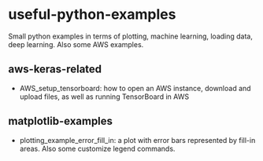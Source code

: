 # useful-python-examples
Small python examples in terms of plotting, machine learning, loading data, deep learning. Also some AWS examples.

## aws-keras-related 
- AWS_setup_tensorboard: how to open an AWS instance, download and upload files, as well as running TensorBoard in AWS

## matplotlib-examples
- plotting_example_error_fill_in: a plot with error bars represented by fill-in areas. Also some customize legend commands.
